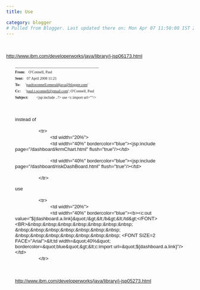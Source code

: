 ```yaml
---
title: Use 

category: blogger
# Pulled from Blogger. Last updated there on: Mon Apr 07 11:50:00 IST 2008
---
```

<BR>  <P><A HREF="http://www.ibm.com/developerworks/java/library/j-jsp06173.html"><U></U><U><FONT COLOR="#0000FF" SIZE=2 FACE="Arial">http://www.ibm.com/developerworks/java/library/j-jsp06173.html</FONT></U></A> </P> <UL> <P><FONT SIZE=1 FACE="Tahoma">_____________________________________________ </FONT> <BR><B><FONT SIZE=1 FACE="Tahoma">From: &nbsp;</FONT></B> <FONT SIZE=1 FACE="Tahoma">O'Connell, Paul&nbsp; </FONT> <BR><B><FONT SIZE=1 FACE="Tahoma">Sent:&nbsp;&nbsp;</FONT></B> <FONT SIZE=1 FACE="Tahoma">07 April 2008 11:21</FONT> <BR><B><FONT SIZE=1 FACE="Tahoma">To:&nbsp;&nbsp;&nbsp;&nbsp;</FONT></B> <FONT SIZE=1 FACE="Tahoma">'paultoconnell.emeraldjava@blogger.com'</FONT> <BR><B><FONT SIZE=1 FACE="Tahoma">Cc:&nbsp;&nbsp;&nbsp;&nbsp;</FONT></B> <FONT SIZE=1 FACE="Tahoma">'paul.t.oconnell@gmail.com'; O'Connell, Paul</FONT> <BR><B><FONT SIZE=1 FACE="Tahoma">Subject:&nbsp;&nbsp;&nbsp;&nbsp;&nbsp;&nbsp;&nbsp;</FONT></B> <FONT SIZE=1 FACE="Tahoma">&lt;jsp:include ..?&gt; use &lt;c:import url=&quot;&quot;/&gt;</FONT> </P> <BR>  <P><FONT SIZE=2 FACE="Arial">instead of </FONT> </P>  <P>&nbsp;&nbsp;&nbsp;&nbsp;&nbsp;&nbsp;&nbsp; &nbsp;&nbsp;&nbsp;&nbsp;&nbsp;&nbsp;&nbsp; <FONT SIZE=2 FACE="Arial">&lt;tr&gt;</FONT> <BR>&nbsp;&nbsp;&nbsp;&nbsp;&nbsp;&nbsp;&nbsp; &nbsp;&nbsp;&nbsp;&nbsp;&nbsp;&nbsp;&nbsp; &nbsp;&nbsp;&nbsp;&nbsp;&nbsp;&nbsp;&nbsp; <FONT SIZE=2 FACE="Arial">&lt;td width=&quot;20%&quot;&gt;</FONT> <BR>&nbsp;&nbsp;&nbsp;&nbsp;&nbsp;&nbsp;&nbsp; &nbsp;&nbsp;&nbsp;&nbsp;&nbsp;&nbsp;&nbsp; &nbsp;&nbsp;&nbsp;&nbsp;&nbsp;&nbsp;&nbsp; <FONT SIZE=2 FACE="Arial">&lt;td width=&quot;40%&quot; bordercolor=&quot;blue&quot;&gt;&lt;jsp:include page=&quot;/dashboard/krmChart.html&quot; flush=&quot;true&quot;/&gt;&lt;/td&gt;</FONT></P>  <P>&nbsp;&nbsp;&nbsp;&nbsp;&nbsp;&nbsp;&nbsp; &nbsp;&nbsp;&nbsp;&nbsp;&nbsp;&nbsp;&nbsp; &nbsp;&nbsp;&nbsp;&nbsp;&nbsp;&nbsp;&nbsp; <FONT SIZE=2 FACE="Arial">&lt;td width=&quot;40%&quot; bordercolor=&quot;blue&quot;&gt;&lt;jsp:include page=&quot;/dashboard/riskDashBoard.html&quot; flush=&quot;true&quot;/&gt;&lt;/td&gt;</FONT></P>  <P>&nbsp;&nbsp;&nbsp;&nbsp;&nbsp;&nbsp;&nbsp; &nbsp;&nbsp;&nbsp;&nbsp;&nbsp;&nbsp;&nbsp; <FONT SIZE=2 FACE="Arial">&lt;/tr&gt;</FONT> </P>  <P><FONT SIZE=2 FACE="Arial">use</FONT> </P>  <P>&nbsp;&nbsp;&nbsp;&nbsp;&nbsp;&nbsp;&nbsp; &nbsp;&nbsp;&nbsp;&nbsp;&nbsp;&nbsp;&nbsp; <FONT SIZE=2 FACE="Arial">&lt;tr&gt;</FONT> <BR>&nbsp;&nbsp;&nbsp;&nbsp;&nbsp;&nbsp;&nbsp; &nbsp;&nbsp;&nbsp;&nbsp;&nbsp;&nbsp;&nbsp; &nbsp;&nbsp;&nbsp;&nbsp;&nbsp;&nbsp;&nbsp; <FONT SIZE=2 FACE="Arial">&lt;td width=&quot;20%&quot;&gt;</FONT> <BR>&nbsp;&nbsp;&nbsp;&nbsp;&nbsp;&nbsp;&nbsp; &nbsp;&nbsp;&nbsp;&nbsp;&nbsp;&nbsp;&nbsp; &nbsp;&nbsp;&nbsp;&nbsp;&nbsp;&nbsp;&nbsp; <FONT SIZE=2 FACE="Arial">&lt;td width=&quot;40%&quot; bordercolor=&quot;blue&quot;&gt;&lt;b&gt;&lt;c:out value=&quot;${dashboard.a.link}&quot;/&gt;&lt;/b&gt;&lt;/td&gt;</FONT> <BR>&nbsp;&nbsp;&nbsp;&nbsp;&nbsp;&nbsp;&nbsp; &nbsp;&nbsp;&nbsp;&nbsp;&nbsp;&nbsp;&nbsp; &nbsp;&nbsp;&nbsp;&nbsp;&nbsp;&nbsp;&nbsp; <FONT SIZE=2 FACE="Arial">&lt;td width=&quot;40%&quot; bordercolor=&quot;blue&quot;&gt;&lt;c:import url=&quot;${dashboard.a.link}&quot;/&gt;&lt;/td&gt;</FONT> <BR>&nbsp;&nbsp;&nbsp;&nbsp;&nbsp;&nbsp;&nbsp; &nbsp;&nbsp;&nbsp;&nbsp;&nbsp;&nbsp;&nbsp; <FONT SIZE=2 FACE="Arial">&lt;/tr&gt;</FONT> </P> <BR>  <P><A HREF="http://www.ibm.com/developerworks/java/library/j-jsp05273.html"><U><FONT COLOR="#0000FF" SIZE=2 FACE="Arial">http://www.ibm.com/developerworks/java/library/j-jsp05273.html</FONT></U></A> </P> </UL> 
